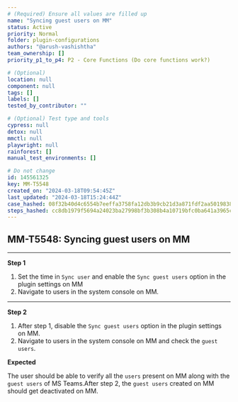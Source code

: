 ```yaml
---
# (Required) Ensure all values are filled up
name: "Syncing guest users on MM"
status: Active
priority: Normal
folder: plugin-configurations
authors: "@arush-vashishtha"
team_ownership: []
priority_p1_to_p4: P2 - Core Functions (Do core functions work?)

# (Optional)
location: null
component: null
tags: []
labels: []
tested_by_contributor: ""

# (Optional) Test type and tools
cypress: null
detox: null
mmctl: null
playwright: null
rainforest: []
manual_test_environments: []

# Do not change
id: 145561325
key: MM-T5548
created_on: "2024-03-18T09:54:45Z"
last_updated: "2024-03-18T15:24:44Z"
case_hashed: 08f32b40d4c6554b7eeffa3758fa12db3b9cb21d3a871fdf2aa5019838d4224b8c1c0edaccc2a5eb8e922a25917574ff
steps_hashed: cc8db1979f5694a24023ba27998bf3b308b4a10719bfc0ba641a3965c78b0f73f275a7d3d9ad16c978eaf29f439cd7fb
---
```


<!-- (Auto-generated) Based on frontmatter's "key" and "name" -->

## MM-T5548: Syncing guest users on MM

---

**Step 1**

1. Set the time in `Sync user` and enable the `Sync guest users` option in the plugin settings on MM
2. Navigate to users in the system console on MM.

---

**Step 2**

1. After step 1, disable the `Sync guest users` option in the plugin settings on MM.
2. Navigate to users in the system console on MM and check the `guest users`.

**Expected**

The user should be able to verify all the `users` present on MM along with the `guest users` of MS Teams.After step 2, the `guest users` created on MM should get deactivated on MM.
